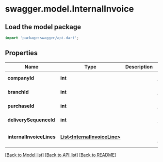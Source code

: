 # swagger.model.InternalInvoice

## Load the model package
```dart
import 'package:swagger/api.dart';
```

## Properties
Name | Type | Description | Notes
------------ | ------------- | ------------- | -------------
**companyId** | **int** |  | [default to null]
**branchId** | **int** |  | [default to null]
**purchaseId** | **int** |  | [default to null]
**deliverySequenceId** | **int** |  | [default to null]
**internalInvoiceLines** | [**List&lt;InternalInvoiceLine&gt;**](InternalInvoiceLine.md) |  | [optional] [default to []]

[[Back to Model list]](../README.md#documentation-for-models) [[Back to API list]](../README.md#documentation-for-api-endpoints) [[Back to README]](../README.md)


